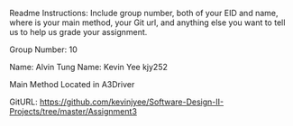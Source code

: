 Readme Instructions:
Include group number, both of your EID and name, where is your main method, your Git url, and anything else you want to tell us to help us grade your assignment.


Group Number: 10

Name: Alvin Tung 
Name: Kevin Yee kjy252

Main Method Located in A3Driver 

GitURL: https://github.com/kevinjyee/Software-Design-II-Projects/tree/master/Assignment3
